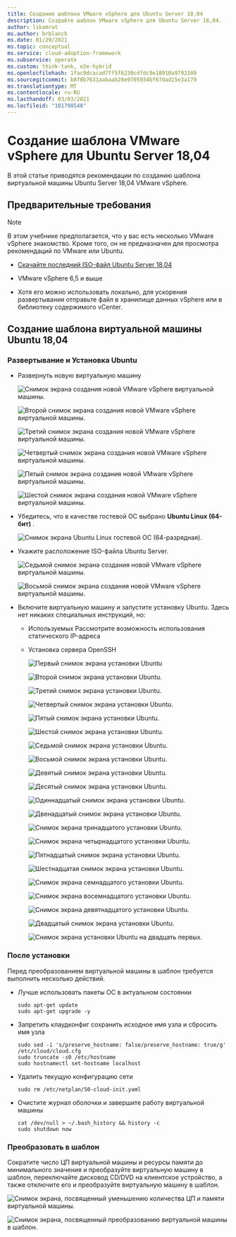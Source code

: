 ```yaml
---
title: Создание шаблона VMware vSphere для Ubuntu Server 18,04
description: Создайте шаблон VMware vSphere для Ubuntu Server 18,04.
author: likamrat
ms.author: brblanch
ms.date: 01/29/2021
ms.topic: conceptual
ms.service: cloud-adoption-framework
ms.subservice: operate
ms.custom: think-tank, e2e-hybrid
ms.openlocfilehash: 1fac9dcacad7ff5f6230cdfdc9e18910a9792109
ms.sourcegitcommit: b8f8b7631aabaab28e9705934bf67dad15e3a179
ms.translationtype: MT
ms.contentlocale: ru-RU
ms.lasthandoff: 03/03/2021
ms.locfileid: "101798548"
---
```

# <a name="create-a-vmware-vsphere-template-for-ubuntu-server-1804"></a>Создание шаблона VMware vSphere для Ubuntu Server 18,04

В этой статье приводятся рекомендации по созданию шаблона виртуальной машины Ubuntu Server 18,04 VMware vSphere.

## <a name="prerequisites"></a>Предварительные требования

> [!NOTE]
> В этом учебнике предполагается, что у вас есть несколько VMware vSphere знакомство. Кроме того, он не предназначен для просмотра рекомендаций по VMware или Ubuntu.

- [Скачайте последний ISO-файл Ubuntu Server 18,04](https://releases.ubuntu.com/18.04/)

- VMware vSphere 6,5 и выше

- Хотя его можно использовать локально, для ускорения развертывания отправьте файл в хранилище данных vSphere или в библиотеку содержимого vCenter.

## <a name="creating-ubuntu-1804-vm-template"></a>Создание шаблона виртуальной машины Ubuntu 18,04

### <a name="deploying-and-installing-ubuntu"></a>Развертывание и Установка Ubuntu

- Развернуть новую виртуальную машину

    ![Снимок экрана создания новой VMware vSphere виртуальной машины.](./media/vmware-template/ubuntu-template-new-vm-1.png)

    ![Второй снимок экрана создания новой VMware vSphere виртуальной машины.](./media/vmware-template/ubuntu-template-new-vm-2.png)

    ![Третий снимок экрана создания новой VMware vSphere виртуальной машины.](./media/vmware-template/ubuntu-template-new-vm-3.png)

    ![Четвертый снимок экрана создания новой VMware vSphere виртуальной машины.](./media/vmware-template/ubuntu-template-new-vm-4.png)

    ![Пятый снимок экрана создания новой VMware vSphere виртуальной машины.](./media/vmware-template/ubuntu-template-new-vm-5.png)

    ![Шестой снимок экрана создания новой VMware vSphere виртуальной машины.](./media/vmware-template/ubuntu-template-new-vm-6.png)

- Убедитесь, что в качестве гостевой ОС выбрано **Ubuntu Linux (64-бит)** .

    ![Снимок экрана Ubuntu Linux гостевой ОС (64-разрядная).](./media/vmware-template/ubuntu-template-guest-os.png)

- Укажите расположение ISO-файла Ubuntu Server.

    ![Седьмой снимок экрана создания новой VMware vSphere виртуальной машины.](./media/vmware-template/ubuntu-template-new-vm-7.png)

    ![Восьмой снимок экрана создания новой VMware vSphere виртуальной машины.](./media/vmware-template/ubuntu-template-new-vm-8.png)

- Включите виртуальную машину и запустите установку Ubuntu. Здесь нет никаких специальных инструкций, но:

  - Используемых Рассмотрите возможность использования статического IP-адреса
  - Установка сервера OpenSSH

    ![Первый снимок экрана установки Ubuntu](./media/vmware-template/ubuntu-template-installation-1.png)

    ![Второй снимок экрана установки Ubuntu.](./media/vmware-template/ubuntu-template-installation-2.png)

    ![Третий снимок экрана установки Ubuntu.](./media/vmware-template/ubuntu-template-installation-3.png)

    ![Четвертый снимок экрана установки Ubuntu.](./media/vmware-template/ubuntu-template-installation-4.png)

    ![Пятый снимок экрана установки Ubuntu.](./media/vmware-template/ubuntu-template-installation-5.png)

    ![Шестой снимок экрана установки Ubuntu.](./media/vmware-template/ubuntu-template-installation-6.png)

    ![Седьмой снимок экрана установки Ubuntu.](./media/vmware-template/ubuntu-template-installation-7.png)

    ![Восьмой снимок экрана установки Ubuntu.](./media/vmware-template/ubuntu-template-installation-8.png)

    ![Девятый снимок экрана установки Ubuntu.](./media/vmware-template/ubuntu-template-installation-9.png)

    ![Десятый снимок экрана установки Ubuntu.](./media/vmware-template/ubuntu-template-installation-10.png)

    ![Одиннадцатый снимок экрана установки Ubuntu.](./media/vmware-template/ubuntu-template-installation-11.png)

    ![Двенадцатый снимок экрана установки Ubuntu.](./media/vmware-template/ubuntu-template-installation-12.png)

    ![Снимок экрана тринадцатого установки Ubuntu.](./media/vmware-template/ubuntu-template-installation-13.png)

    ![Снимок экрана четырнадцатого установки Ubuntu.](./media/vmware-template/ubuntu-template-installation-14.png)

    ![Пятнадцатый снимок экрана установки Ubuntu.](./media/vmware-template/ubuntu-template-installation-15.png)

    ![Шестнадцатая снимок экрана установки Ubuntu.](./media/vmware-template/ubuntu-template-installation-16.png)

    ![Снимок экрана семнадцатого установки Ubuntu.](./media/vmware-template/ubuntu-template-installation-17.png)

    ![Снимок экрана восемнадцатого установки Ubuntu.](./media/vmware-template/ubuntu-template-installation-18.png)

    ![Снимок экрана девятнадцатого установки Ubuntu.](./media/vmware-template/ubuntu-template-installation-19.png)

    ![Двадцатый снимок экрана установки Ubuntu.](./media/vmware-template/ubuntu-template-installation-20.png)

    ![Снимок экрана установки Ubuntu на двадцать первых.](./media/vmware-template/ubuntu-template-installation-21.png)

### <a name="post-installation"></a>После установки

Перед преобразованием виртуальной машины в шаблон требуется выполнить несколько действий.

- Лучше использовать пакеты ОС в актуальном состоянии

    ```console
    sudo apt-get update
    sudo apt-get upgrade -y
    ```

- Запретить клаудконфиг сохранить исходное имя узла и сбросить имя узла

    ```console
    sudo sed -i 's/preserve_hostname: false/preserve_hostname: true/g' /etc/cloud/cloud.cfg
    sudo truncate -s0 /etc/hostname
    sudo hostnamectl set-hostname localhost
    ```

- Удалить текущую конфигурацию сети

    ```console
    sudo rm /etc/netplan/50-cloud-init.yaml
    ```

- Очистите журнал оболочки и завершите работу виртуальной машины

    ```console
    cat /dev/null > ~/.bash_history && history -c
    sudo shutdown now
    ```

### <a name="convert-to-template"></a>Преобразовать в шаблон

Сократите число ЦП виртуальной машины и ресурсы памяти до минимального значения и преобразуйте виртуальную машину в шаблон, переключайте дисковод CD/DVD на клиентское устройство, а также отключите его и преобразуйте виртуальную машину в шаблон.

![Снимок экрана, посвященный уменьшению количества ЦП и памяти виртуальной машины.](./media/vmware-template/ubuntu-template-reduce.png)

![Снимок экрана, посвященный преобразованию виртуальной машины в шаблон.](./media/vmware-template/ubuntu-template-convert.png)
